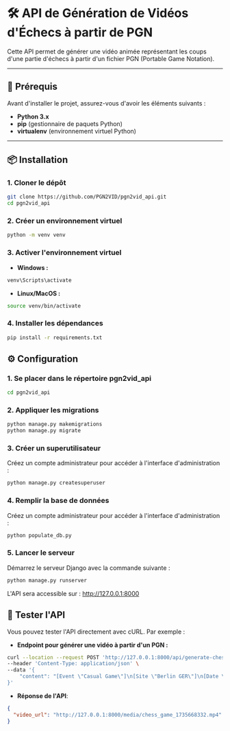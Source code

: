 # 🛠️ **API de Génération de Vidéos d'Échecs à partir de PGN**

Cette API permet de générer une vidéo animée représentant les coups d'une partie d'échecs à partir d'un fichier PGN (Portable Game Notation).

---

## 🚀 **Prérequis**

Avant d'installer le projet, assurez-vous d'avoir les éléments suivants :

- **Python 3.x**
- **pip** (gestionnaire de paquets Python)
- **virtualenv** (environnement virtuel Python)

---

## 📦 **Installation**

### 1. **Cloner le dépôt**
```bash
git clone https://github.com/PGN2VID/pgn2vid_api.git
cd pgn2vid_api
```

### 2. **Créer un environnement virtuel**
```bash
python -m venv venv
```

### 3. **Activer l'environnement virtuel**
* **Windows :**
```bash
venv\Scripts\activate
```
* **Linux/MacOS :**
```bash
source venv/bin/activate
```

### 4. **Installer les dépendances**
```bash
pip install -r requirements.txt
```

## ⚙️ **Configuration**

### 1. **Se placer dans le répertoire pgn2vid_api**   
```bash
cd pgn2vid_api
```
### 2. **Appliquer les migrations**   
```bash
python manage.py makemigrations
python manage.py migrate
```
### 3. **Créer un superutilisateur**
Créez un compte administrateur pour accéder à l'interface d'administration :
```bash
python manage.py createsuperuser
```

### 4. **Remplir la base de données**
Créez un compte administrateur pour accéder à l'interface d'administration :
```bash
python populate_db.py
```

### 5. **Lancer le serveur**
Démarrez le serveur Django avec la commande suivante :
```bash
python manage.py runserver
```
L'API sera accessible sur : http://127.0.0.1:8000


## 🧪 **Tester l'API**

Vous pouvez tester l'API directement avec cURL. Par exemple :
* **Endpoint pour générer une vidéo à partir d'un PGN :**
```bash
curl --location --request POST 'http://127.0.0.1:8000/api/generate-chess-video/' \
--header 'Content-Type: application/json' \
--data '{
    "content": "[Event \"Casual Game\"]\n[Site \"Berlin GER\"]\n[Date \"1852.??.??\"]\n[EventDate \"?\"]\n[Round \"?\"]\n[Result \"1-0\"]\n[White \"Adolf Anderssen\"]\n[Black \"Jean Dufresne\"]\n[ECO \"C52\"]\n[WhiteElo \"?\"]\n[BlackElo \"?\"]\n[PlyCount \"47\"]\n\n1.e4 e5 2.Nf3 Nc6 3.Bc4 Bc5 4.b4 Bxb4 5.c3 Ba5 6.d4 exd4 7.O-O\nd3 8.Qb3 Qf6 9.e5 Qg6 10.Re1 Nge7 11.Ba3 b5 12.Qxb5 Rb8 13.Qa4\nBb6 14.Nbd2 Bb7 15.Ne4 Qf5 16.Bxd3 Qh5 17.Nf6+ gxf6 18.exf6\nRg8 19.Rad1 Qxf3 20.Rxe7+ Nxe7 21.Qxd7+ Kxd7 22.Bf5+ Ke8\n23.Bd7+ Kf8 24.Bxe7# 1-0"
}'
```

* **Réponse de l'API**:
```json
{
  "video_url": "http://127.0.0.1:8000/media/chess_game_1735668332.mp4"
}
```



